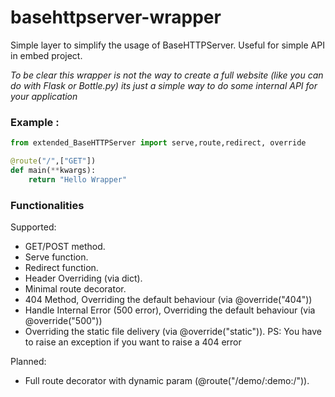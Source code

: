 # basehttpserver-wrapper

Simple layer to simplify the usage of BaseHTTPServer. Useful for simple API in embed project.

*To be clear this wrapper is not the way to create a full website (like you can do with Flask or Bottle.py) its just a simple way to do some internal API for your application*


### Example :

```python
from extended_BaseHTTPServer import serve,route,redirect, override

@route("/",["GET"])
def main(**kwargs):
	return "Hello Wrapper"
```

### Functionalities

Supported:
* GET/POST method.
* Serve function.
* Redirect function.
* Header Overriding (via dict).
* Minimal route decorator.
* 404 Method, Overriding the default behaviour (via @override("404"))
* Handle Internal Error (500 error), Overriding the default behaviour (via @override("500"))
* Overriding the static file delivery (via @override("static")). PS: You have to raise an exception if you want to raise a 404 error

Planned:
* Full route decorator with dynamic param (@route("/demo/:demo:/")).


